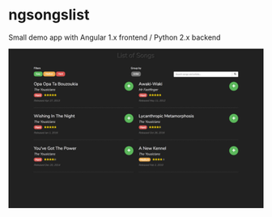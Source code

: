 # ngsongslist
Small demo app with Angular 1.x frontend / Python 2.x backend

![Songs List Demo App made with Angular and Python](screenshot.png?raw=true "Screenshot of Songs List Demo App")
